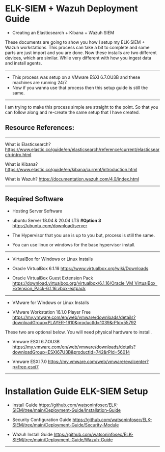 # ELK-SIEM + Wazuh Deployment Guide

- Creating an Elasticsearch + Kibana + Wazuh SIEM 

These documents are going to show you how I setup my ELK-SIEM + Wazuh workstations. This process can take a bit to complete and some parts are just import and you are done. Now these installs are two different devices, which are similar. While very different with how you ingest data and install agents. 

-----------------------

- This process was setup on a VMware ESXI 6.7.OU3B  and these machines are running 24/7. 
- Now if you wanna use that process then this setup guide is still the same.

-----------------------



I am trying to make this process simple are straight to the point. So that you can follow along and re-create the same setup that I have created.

## Resource References:

-----------------------

What is Elasticsearch?
https://www.elastic.co/guide/en/elasticsearch/reference/current/elasticsearch-intro.html

What is Kibana?
https://www.elastic.co/guide/en/kibana/current/introduction.html

What is Wazuh? 
https://documentation.wazuh.com/4.0/index.html

-----------------------

## Required Software


- Hosting Server Software 

- ubuntu Server 18.04 & 20.04 LTS **#Option 3**  https://ubuntu.com/download/server

- The Hypervisor that you use is up to you but, process is still the same.
- You can use linux or windows for the base hypervisor install.


-----------------------
- VirtualBox for Windows or Linux Installs

- Oracle VirtualBox 6.1.16 https://www.virtualbox.org/wiki/Downloads

- Oracle VirtualBox Guest Extension Pack https://download.virtualbox.org/virtualbox/6.1.16/Oracle_VM_VirtualBox_Extension_Pack-6.1.16.vbox-extpack

-----------------------
- VMware for Windows or Linux Installs

- VMware Workstation 16.1.0 Player Free https://my.vmware.com/en/web/vmware/downloads/details?downloadGroup=PLAYER-1610&productId=1039&rPId=55792

These two are optional below.
You will need physical hardware to install.

- Vmware ESXI 6.7.OU3B https://my.vmware.com/en/web/vmware/downloads/details?downloadGroup=ESXI67U3B&productId=742&rPId=56014

- Vmware ESXI 7.0 https://my.vmware.com/web/vmware/evalcenter?p=free-esxi7

-----------------------
# Installation Guide ELK-SIEM Setup

- Install Guide https://github.com/watsoninfosec/ELK-SIEM/tree/main/Deployment-Guide/Installation-Guide

- Security Configuration Guide https://github.com/watsoninfosec/ELK-SIEM/tree/main/Deployment-Guide/Security-Module

- Wazuh Install Guide https://github.com/watsoninfosec/ELK-SIEM/tree/main/Deployment-Guide/Wazuh-Guide

-----------------------
